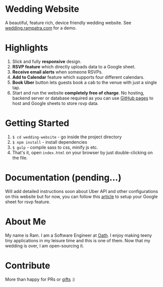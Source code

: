 # Wedding Website
A beautiful, feature rich, device friendly wedding website. See [wedding.rampatra.com](http://wedding.rampatra.com/)
for a demo.

# Highlights
1. Slick and fully __responsive__ design.
2. __RSVP feature__ which directly uploads data to a Google sheet.
3. __Receive email alerts__ when someone RSVPs.
4. __Add to Calendar__ feature which supports four different calendars.
5. __Book Uber__ button lets guests book a cab to the venue with just a single tap.
6. Start and run the website __completely free of charge__. No hosting, backend server or database required as you can
use [GitHub pages](https://pages.github.com/) to host and Google sheets to store rsvp data.

# Getting Started
1. `$ cd wedding-website` - go inside the project directory
2. `$ npm install` - install dependencies
3. `$ gulp` - compile sass to css, minify js etc.
4. That's it, open `index.html` on your browser by just double-clicking on the file.

# Documentation (pending...)
Will add detailed instructions soon about Uber API and other configurations on this website but for now, you can follow
this [article](https://github.com/dwyl/learn-to-send-email-via-google-script-html-no-server) to setup your Google sheet
for rsvp feature.

# About Me
My name is Ram. I am a Software Engineer at [Oath](https://www.oath.com/). I enjoy making teeny tiny applications in
my leisure time and this is one of them. Now that my wedding is over, I am open-sourcing it.

# Contribute
More than happy for PRs or [gifts](https://www.paypal.me/ramswaroop) :)